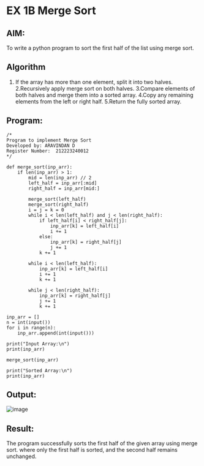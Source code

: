 # EX 1B Merge Sort

## AIM:
To write a python program to sort the first half of the list using merge sort.

## Algorithm
1. If the array has more than one element, split it into two halves.
2.Recursively apply merge sort on both halves.
3.Compare elements of both halves and merge them into a sorted array.
4.Copy any remaining elements from the left or right half.
5.Return the fully sorted array.
   

## Program:
```
/*
Program to implement Merge Sort
Developed by: ARAVINDAN D
Register Number:  212223240012
*/
```

```
def merge_sort(inp_arr):
    if len(inp_arr) > 1:
        mid = len(inp_arr) // 2  
        left_half = inp_arr[:mid]  
        right_half = inp_arr[mid:]  

        merge_sort(left_half)  
        merge_sort(right_half)  
        i = j = k = 0  
        while i < len(left_half) and j < len(right_half):
            if left_half[i] < right_half[j]:
                inp_arr[k] = left_half[i]
                i += 1
            else:
                inp_arr[k] = right_half[j]
                j += 1
            k += 1

        while i < len(left_half):
            inp_arr[k] = left_half[i]
            i += 1
            k += 1

        while j < len(right_half):
            inp_arr[k] = right_half[j]
            j += 1
            k += 1

inp_arr = []     
n = int(input())  
for i in range(n):
    inp_arr.append(int(input()))  

print("Input Array:\n")
print(inp_arr)

merge_sort(inp_arr)  

print("Sorted Array:\n")
print(inp_arr)
```

## Output:

![image](https://github.com/user-attachments/assets/f4fc51bc-aea9-41a5-83cd-2a3f0e746c2c)




## Result:
The program successfully sorts the first half of the given array using merge sort. where only the first half is sorted, and the second half remains unchanged.
